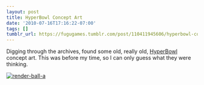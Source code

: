 ```yaml
---
layout: post
title: HyperBowl Concept Art
date: '2010-07-16T17:16:22-07:00'
tags: []
tumblr_url: https://fugugames.tumblr.com/post/110411945606/hyperbowl-concept-art
---
```

Digging through the archives, found some old, really old, [HyperBowl](http://hyperbowl3d.com/) concept art. This was before my time, so I can only guess what they were thinking.

[![](http://itshardtofondlepenguins.com/wp-content/uploads/2010/07/render-ball-a.jpg "render-ball-a")](http://itshardtofondlepenguins.com/wp-content/uploads/2010/07/render-ball-a.jpg)

